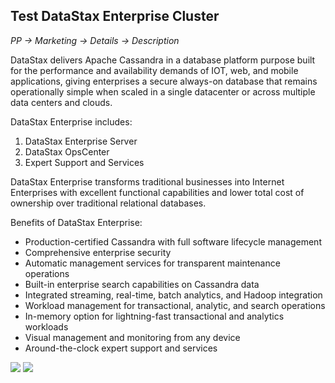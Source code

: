 ## Test DataStax Enterprise Cluster ##

*PP -> Marketing -> Details -> Description*

<p>DataStax delivers Apache Cassandra in a database platform purpose built for the performance and availability demands of IOT, web, and mobile applications, giving enterprises a secure always-on database that remains operationally simple when scaled in a single datacenter or across multiple data centers and clouds.</p>

<p>DataStax Enterprise includes:</p>

<ol>
<li>DataStax Enterprise Server</li>
<li>DataStax OpsCenter</li>
<li>Expert Support and Services</li>
</ol>

<p>DataStax Enterprise transforms traditional businesses into Internet Enterprises with excellent functional capabilities and lower total cost of ownership over traditional relational databases.</p>

<p>Benefits of DataStax Enterprise:</p>

<ul>
<li>Production-certified Cassandra with full software lifecycle management</li>
<li>Comprehensive enterprise security</li>
<li>Automatic management services for transparent maintenance operations</li>
<li>Built-in enterprise search capabilities on Cassandra data</li>
<li>Integrated streaming, real-time, batch analytics, and Hadoop integration</li>
<li>Workload management for transactional, analytic, and search operations</li>
<li>In-memory option for lightning-fast transactional and analytics workloads</li>
<li>Visual management and monitoring from any device</li>
<li>Around-the-clock expert support and services</li>
</ul>

 <img src="C:\Users\v-paych\Desktop\Datastax_image.png"/>
<img src="http://azuredeploy.net/deploybutton.png"/>

